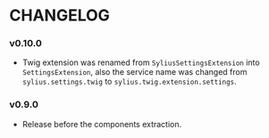 CHANGELOG
=========

### v0.10.0

* Twig extension was renamed from `SyliusSettingsExtension` into `SettingsExtension`,
  also the service name was changed from `sylius.settings.twig` to `sylius.twig.extension.settings`.

### v0.9.0

* Release before the components extraction.
